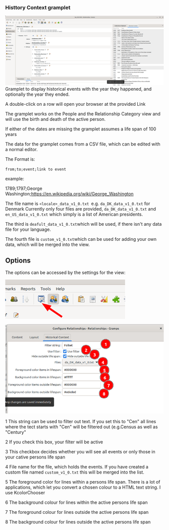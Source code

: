 ### Histtory Context gramplet

![](./gramplet.png) 
Gramplet to display historical events with the year they happened, and optionally the year  they ended.

A double-click on a row will open your browser at the provided Link

The gramplet works on the People and the Relationship Category view and will use the birth and death of the active person.

If either of the dates are missing the gramplet assumes a life span of 100 years
 
The data for the gramplet comes from a CSV file, which can be edited with a normal editor.

The Format is:

`from;to;event;link to event`

example:

1789;1797;George Washington;https://en.wikipedia.org/wiki/George_Washington

The file name is `<locale>_data_v1_0.txt `e.g. `da_DK_data_v1_0.txt` for Denmark
Currently only four files are provided, `da_DK_data_v1_0.txt` and `en_US_data_v1_0.txt` which simply is a list of American presidents.

The third is `deafult_data_v1_0.txt`which will be used, if there isn't any data file for your language.

The fourth file is `custom_v1_0.txt`which can be used for adding your own data, which will be merged into the view.

## Options

The options can be accessed by the settings for the view:

![Options](./options1.png  "Options")

![Options](./options.png  "Options")

1 This string can be used to filter out text. If you set this to "Cen" all lines where the tect starts with "Cen" will be filtered out (e.g.Census as well as "Century"

2 If you check this box, your filter will be active

3 This checkbox decides whether you will see all events or only those in your cative persons life span

4 File name for the file, which holds the events. If you have created a custom file named  `custom_v1_0.txt` this will be merged into the list.

5 The foreground color for lines within a persons life span. There is a lot of applications, which let you convert a chosen colour to a HTML text string. I use KcolorChooser

6 The background colour for lines within the active persons life span
 
7  The foreground colour for lines outside the active persons life span

8 The background colour for lines outside the active persons life span

